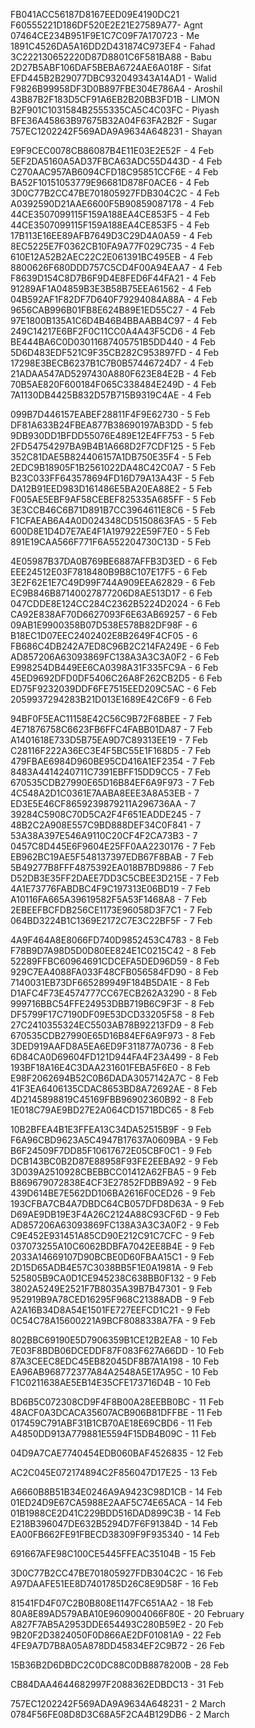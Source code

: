 FB041ACC56187D8167EED09E4190DC21 
F60555221D186DF520E2E21E27589A77- Agnt
07464CE234B951F9E1C7C09F7A170723 - Me
1891C4526DA5A16DD2D431874C973EF4 - Fahad
3C222130652220D87D8801C6F581BA88 - Babu
2D27B5ABF106DAF5BEBA6724AE6A018F - Sifat
EFD445B2B29077DBC932049343A14AD1 - Walid
F9826B99958DF3D0B897FBE304E786A4 - Aroshil
43B87B2F183D5CF91A6EB2B20BB3FD1B - LIMON
B2F901C1031584B2555335CA5C4C03FC - Piyash
BFE36A45863B97675B32A04F63FA2B2F - Sugar
757EC1202242F569ADA9A9634A648231 - Shayan



E9F9CEC0078CB86087B4E11E03E2E52F - 4 Feb
5EF2DA5160A5AD37FBCA63ADC55D443D - 4 Feb
C270AAC957AB6094CFD18C95851CCF6E - 4 Feb
BA52F10151053779E96681D878F0ACE6 - 4 Feb
3D0C77B2CC47BE701805927FDB304C2C - 4 Feb
A0392590D21AAE6600F5B90859087178 - 4 Feb
44CE3507099115F159A188EA4CE853F5 - 4 Feb
44CE3507099115F159A188EA4CE853F5 - 4 Feb
17B113E16EE89AFB7649D3C29D4A0A59 - 4 Feb
8EC5225E7F0362CB10FA9A77F029C735 - 4 Feb
610E12A52B2AEC22C2E061391BC495EB - 4 Feb
8800626F680DDD757C5CD4F00A94EAA7 - 4 Feb
F8639D154C8D7B6F9D4E8FED6F44FA21 - 4 Feb
91289AF1A04859B3E3B58B75EEA61562 - 4 Feb
04B592AF1F82DF7D640F79294084A88A - 4 Feb
9656CAB996B01FB8E624B89E1ED55C27 - 4 Feb
97E1800B135A1C6D4B46B4BBAABB4C97 - 4 Feb
249C14217E6BF2F0C11CC0A4A43F5CD6 - 4 Feb
BE444BA6C0D03011687405751B5DD440 - 4 Feb
5D6D483EDF521C9F35CB282C953897FD - 4 Feb
17298E3BECB6237B1C7B0B57446724D7 - 4 Feb
21ADAA547AD5297430A880F623E84E2B - 4 Feb
70B5AE820F600184F065C338484E249D - 4 Feb
7A1130DB4425B832D57B715B9319C4AE - 4 Feb

099B7D446157EABEF28811F4F9E62730 - 5 Feb
DF81A633B24FBEA877B38690197AB3DD - 5 feb
9DB930DD1BFDD55076E489E12E4FF753 - 5 Feb
2FD54754297BA9B4B1A668D2F7CDF125 - 5 Feb
352C81DAE5B824406157A1DB750E35F4 - 5 Feb
2EDC9B18905F1B2561022DA48C42C0A7 - 5 Feb
B23C033FF643578694FD16D79A13A43F - 5 Feb
DA12B91EED983D161486E5BA20EA88E2 - 5 Feb
F005AE5EBF9AF58CEBEF825335A685FF - 5 Feb
3E3CCB46C6B71D891B7CC3964611E8C6 - 5 Feb
F1CFAEAB6A4A0D024348CD5150863FA5 - 5 Feb
600D8E1D4D7E7AE4F1A197922E59F7E0 - 5 Feb
891E19CAA566F771F6A552204730C13D - 5 Feb

4E05987B37DA0B769BE6887AFFB3D3ED - 6 Feb
EEE24512E03F7818480B9B8C107E17F5 - 6 Feb
3E2F62E1E7C49D99F744A909EEA62829 - 6 Feb
EC9B846B87140027877206D8AE513D17 - 6 Feb
047CDDE8E124CC284C2362B5224D2024 - 6 Feb
CA92E838AF70D6627093F6E63AB69257 - 6 Feb
09AB1E9900358B07D538E578B82DF98F - 6
B18EC1D07EEC2402402E8B2649F4CF05 - 6
FB686C4DB242A7ED8C96B2C214FA249E - 6 Feb
AD857206A63093869FC138A3A3C3A0F2 - 6 Feb
E998254DB449EE6CA0398A31F335FC9A - 6 Feb
45ED9692DFD0DF5406C26A8F262CB2D5 - 6 Feb
ED75F9232039DDF6FE7515EED209C5AC - 6 Feb
2059937294283B21D013E1689E42C6F9 - 6 Feb

94BF0F5EAC11158E42C56C9B72F68BEE - 7 Feb
4E71876758C6623FB6FFC4FABB01DA87 - 7 Feb
A1401618E733D5B75EA9D7C89313EE19 - 7 Feb
C28116F222A36EC3E4F5BC55E1F168D5 - 7 Feb
479FBAE6984D960BE95CD416A1EF2354 - 7 Feb
8483A4414240711C7391EBFF15DD9CC5 - 7 Feb
670535CDB27990E65D16B84EF6A9F973 - 7 Feb
4C548A2D1C0361E7AABA8EEE3A8A53EB - 7
ED3E5E46CF8659239879211A296736AA - 7
39284C5908C70D5CA2F4F651EADDE245 - 7
48B2C2A908E557C9BD888DEF34C0F841 - 7
53A38A397E546A9110C20CF4F2CA73B3 - 7 
0457C8D445E6F9604E25FF0AA2230176 - 7 Feb
EB962BC19AE5F548137397EDB67F8BAB - 7 Feb
5B49277B8FFF4875392EA018B7BD9886 - 7 Feb
D52DB3E35FF2DAEE7DD3C5CBEE3D215E - 7 Feb
4A1E73776FABDBC4F9C197313E06BD19 - 7 Feb
A10116FA665A39619582F5A53F1468A8 - 7 Feb
2EBEEFBCFDB256CE1173E96058D3F7C1 - 7 Feb
064BD3224B1C1369E2172C7E3C22BF5F - 7 Feb

4A9F464A8E8066FD740D9852453C4783 - 8 Feb
F78B9D7A98D5D0D80EE824E1C0215C42 - 8 Feb
52289FFBC60964691CDCEFA5DED96D59 - 8 Feb
929C7EA4088FA033F48CFB056584FD90 - 8 Feb
7140031EB73DF665289949F184B5DA1E - 8 Feb
D1AFC4F73E4574777CC67ECB262A3290 - 8 Feb
999716BBC54FFE24953DBB719B6C9F3F - 8 Feb
DF5799F17C7190DF09E53DCD33205F58 - 8 Feb
27C2410355324EC5503AB78B92213FD9 - 8 Feb
670535CDB27990E65D16B84EF6A9F973 - 8 Feb
3DED919AAFD8A5EA6ED9F311877A0736 - 8 Feb
6D84CA0D69604FD121D944FA4F23A499 - 8 Feb
193BF18A16E4C3DAA231601FEBA5F6E0 - 8 Feb
E98F2062694B52C0B6DADA3057142A7C - 8 Feb
41F3EA6406135CDAC8653BD8A72692AE - 8 Feb
4D2145898819C45169FBB96902360B92 - 8 Feb
1E018C79AE9BD27E2A064CD1571BDC65 - 8 Feb

10B2BFEA4B1E3FFEA13C34DA52515B9F - 9 Feb
F6A96CBD9623A5C4947B17637A0609BA - 9 Feb
B6F24509F7DD85F10617672E05CBF0C1 - 9 Feb
DCB143BC0B2D87E88958F93FE2EEBA92 - 9 Feb
3D039A2510928CBEBBCC01412A62FBA5 - 9 Feb
B869679072838E4CF3E27852FDBB9A92 - 9 Feb
439D614BE7E562DD106BA2616F0CED26 - 9 Feb
193CFBA7CB4A7DBDC64CB057DFD8D63A - 9 Feb
D69AE9DB19E3F4A26C2124A88C93CF6D - 9 Feb
AD857206A63093869FC138A3A3C3A0F2 - 9 Feb
C9E452E931451A85CD90E212C91C7CFC - 9 Feb
037073255A10C6062BDBFA7042EE8B4E - 9 Feb
2033A14669107D90BCBE0D60FBAA15C1 - 9 Feb
2D15D65ADB4E57C3038BB5F1E0A1981A - 9 Feb
525805B9CA0D1CE945238C638BB0F132 - 9 Feb
3802A5249E2521F7B8035A39B7B47301 - 9 Feb
952919B9A78CED16295F968C21388ADB - 9 Feb
A2A16B34D8A54E1501FE727EEFCD1C21 - 9 Feb
0C54C78A15600221A9BCF8088338A7FA - 9 Feb

802BBC69190E5D7906359B1CE12B2EA8 - 10 Feb
7E03F8BDB06DCEDDF87F083F627A66DD - 10 Feb
87A3CEEC8EDC45EB82045DF8B7A1A198 - 10 Feb
EA96AB968772377A84A2548A5E17A95C - 10 Feb
F1C0211638AE5EB14E35CFE173716D4B - 10 Feb

BD6B5C072308CD9F4F8B00A28EEBB0BC - 11 Feb
48ACF0A3DCACA35607ACB906B81DFFBE - 11 Feb
017459C791ABF31B1CB70AE18E69CBD6 - 11 Feb
A4850DD913A779881E5594F15DB4B09C - 11 Feb

04D9A7CAE7740454EDB060BAF4526835 - 12 Feb

AC2C045E072174894C2F856047D17E25 - 13 Feb

A6660B8B51B34E0246A9A9423C98D1CB - 14 Feb
01ED24D9E67CA5988E2AAF5C74E65ACA - 14 Feb
01B1988CE2D41C229BDD516DAD899C3B - 14 Feb
E218B396047DE632B5294D7F6F91384D - 14 Feb
EA00FB662FE91FBECD38309F9F935340 - 14 Feb

691667AFE98C100CE5445FFEAC35104B - 15 Feb

3D0C77B2CC47BE701805927FDB304C2C - 16 Feb
A97DAAFE51EE8D7401785D26C8E9D58F - 16 Feb

81541FD4F07C2B0B808E1147FC651AA2 - 18 Feb
80A8E89AD579ABA10E9609004066F80E - 20 February
A827F7AB5A2953DDE654493C280B59E2 - 20 Feb
9B20F2D3824050F0D866AE2DF01081A9 - 22 Feb
4FE9A7D7B8A05A878DD45834EF2C9B72 - 26 Feb

15B36B2D6DBDC2C0DC88C0DB8878200B - 28 Feb

CB84DAA4644682997F2088362EDBDC13 - 31 Feb

757EC1202242F569ADA9A9634A648231 - 2 March
0784F56FE08D8D3C68A5F2CA4B129DB6 - 2 March
